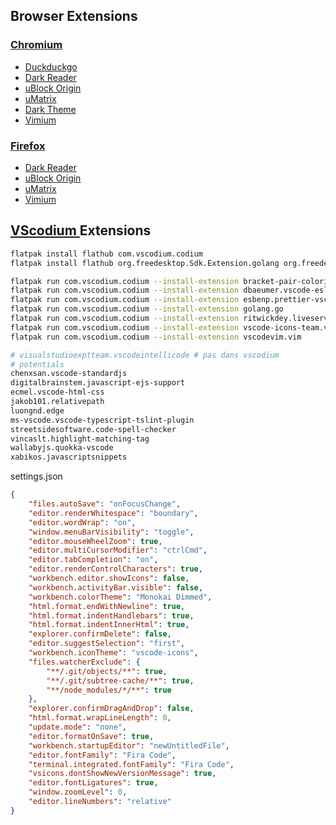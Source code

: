 ## Browser Extensions

### [Chromium](https://www.chromium.org/developers/how-tos/get-the-code)

- [Duckduckgo](https://duckduckgo.com/)
- [Dark Reader](https://chrome.google.com/webstore/detail/dark-reader/eimadpbcbfnmbkopoojfekhnkhdbieeh)
- [uBlock Origin](https://chrome.google.com/webstore/detail/ublock-origin/cjpalhdlnbpafiamejdnhcphjbkeiagm?hl=fr)
- [uMatrix](https://chrome.google.com/webstore/detail/umatrix/ogfcmafjalglgifnmanfmnieipoejdcf?hl=fr)
- [Dark Theme](https://chrome.google.com/webstore/detail/material-simple-dark-grey/ookepigabmicjpgfnmncjiplegcacdbm)
- [Vimium](https://chrome.google.com/webstore/detail/vimium/dbepggeogbaibhgnhhndojpepiihcmeb?hl=en-US)

### [Firefox](https://www.mozilla.org/fr/firefox/all/)

- [Dark Reader](https://addons.mozilla.org/fr/firefox/addon/darkreader/)
- [uBlock Origin](https://addons.mozilla.org/fr/firefox/addon/ublock-origin)
- [uMatrix](https://addons.mozilla.org/en-US/firefox/addon/umatrix/)
- [Vimium](https://addons.mozilla.org/en-US/firefox/addon/vimium-ff/?src=search)

## [VScodium ](https://github.com/VSCodium/vscodium) Extensions

```bash
flatpak install flathub com.vscodium.codium
flatpak install flathub org.freedesktop.Sdk.Extension.golang org.freedesktop.Sdk.Extension.node14
```

```bash
flatpak run com.vscodium.codium --install-extension bracket-pair-colorizer-2
flatpak run com.vscodium.codium --install-extension dbaeumer.vscode-eslint
flatpak run com.vscodium.codium --install-extension esbenp.prettier-vscode
flatpak run com.vscodium.codium --install-extension golang.go
flatpak run com.vscodium.codium --install-extension ritwickdey.liveserver
flatpak run com.vscodium.codium --install-extension vscode-icons-team.vscode-icons
flatpak run com.vscodium.codium --install-extension vscodevim.vim

# visualstudioexptteam.vscodeintellicode # pas dans vscodium
# potentials
chenxsan.vscode-standardjs
digitalbrainstem.javascript-ejs-support
ecmel.vscode-html-css
jakob101.relativepath
luongnd.edge
ms-vscode.vscode-typescript-tslint-plugin
streetsidesoftware.code-spell-checker
vincaslt.highlight-matching-tag
wallabyjs.quokka-vscode
xabikos.javascriptsnippets
```

settings.json
```json
{
    "files.autoSave": "onFocusChange",
    "editor.renderWhitespace": "boundary",
    "editor.wordWrap": "on",
    "window.menuBarVisibility": "toggle",
    "editor.mouseWheelZoom": true,
    "editor.multiCursorModifier": "ctrlCmd",
    "editor.tabCompletion": "on",
    "editor.renderControlCharacters": true,
    "workbench.editor.showIcons": false,
    "workbench.activityBar.visible": false,
    "workbench.colorTheme": "Monokai Dimmed",
    "html.format.endWithNewline": true,
    "html.format.indentHandlebars": true,
    "html.format.indentInnerHtml": true,
    "explorer.confirmDelete": false,
    "editor.suggestSelection": "first",
    "workbench.iconTheme": "vscode-icons",
    "files.watcherExclude": {
        "**/.git/objects/**": true,
        "**/.git/subtree-cache/**": true,
        "**/node_modules/*/**": true
    },
    "explorer.confirmDragAndDrop": false,
    "html.format.wrapLineLength": 0,
    "update.mode": "none",
    "editor.formatOnSave": true,
    "workbench.startupEditor": "newUntitledFile",
    "editor.fontFamily": "Fira Code",
    "terminal.integrated.fontFamily": "Fira Code",
    "vsicons.dontShowNewVersionMessage": true,
    "editor.fontLigatures": true,
    "window.zoomLevel": 0,
    "editor.lineNumbers": "relative"
}
```
